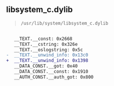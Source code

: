 ## libsystem_c.dylib

> `/usr/lib/system/libsystem_c.dylib`

```diff

   __TEXT.__const: 0x2668
   __TEXT.__cstring: 0x326e
   __TEXT.__oslogstring: 0x5c
-  __TEXT.__unwind_info: 0x13c0
+  __TEXT.__unwind_info: 0x1398
   __DATA_CONST.__got: 0x40
   __DATA_CONST.__const: 0x1910
   __AUTH_CONST.__auth_got: 0x800

```
